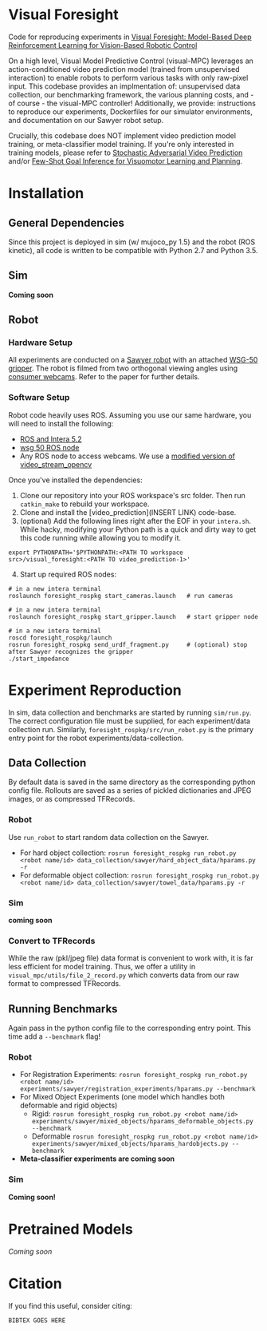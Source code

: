 # Visual Foresight
Code for reproducing experiments in [Visual Foresight: Model-Based Deep Reinforcement Learning for Vision-Based Robotic Control](https://sites.google.com/view/visualforesight)

On a high level, Visual Model Predictive Control (visual-MPC) leverages an action-conditioned video prediction model (trained from unsupervised interaction) to enable robots to perform various tasks with only raw-pixel input. This codebase provides an implmentation of: unsupervised data collection, our benchmarking framework, the various planning costs, and - of course - the visual-MPC controller! Additionally, we provide: instructions to reproduce our experiments, Dockerfiles for our simulator environments, and documentation on our Sawyer robot setup.

Crucially, this codebase does NOT implement video prediction model training, or meta-classifier model training. If you're only interested in training models, please refer to [Stochastic Adversarial Video Prediction](https://github.com/alexlee-gk/video_prediction) and/or [Few-Shot Goal Inference for Visuomotor Learning and Planning](https://github.com/anxie/meta_classifier).

# Installation
## General Dependencies
Since this project is deployed in sim (w/ mujoco_py 1.5) and the robot (ROS kinetic), all code is written to be compatible with Python 2.7 and Python 3.5. 

## Sim
**Coming soon**

## Robot
### Hardware Setup
All experiments are conducted on a [Sawyer robot](https://www.rethinkrobotics.com/sawyer/) with an attached [WSG-50 gripper](https://www.weiss-robotics.com/en/produkte/gripping-systems/performance-line-en/wsg-50-en/). The robot is filmed from two orthogonal viewing angles using [consumer webcams](https://www.amazon.com/Logitech-Widescreen-Calling-Recording-Desktop/dp/B006JH8T3S). Refer to the paper for further details.

### Software Setup
Robot code heavily uses ROS. Assuming you use our same hardware, you will need to install the following:
* [ROS and Intera 5.2](http://sdk.rethinkrobotics.com/intera/Workstation_Setup)
* [wsg 50 ROS node](http://wiki.ros.org/wsg50)
* Any ROS node to access webcams. We use a [modified version of video_stream_opencv](https://github.com/SudeepDasari/video_stream_opencv)

Once you've installed the dependencies:
1. Clone our repository into your ROS workspace's src folder. Then run `catkin_make` to rebuild your workspace.
2. Clone and install the [video_prediction](INSERT LINK) code-base.
3. (optional) Add the following lines right after the EOF in your `intera.sh`. While hacky, modifying your Python path is a quick and dirty way to get this code running while allowing you to modify it.
```
export PYTHONPATH='$PYTHONPATH:<PATH TO workspace src>/visual_foresight:<PATH TO video_prediction-1>'
```
4. Start up required ROS nodes:
```
# in a new intera terminal
roslaunch foresight_rospkg start_cameras.launch   # run cameras

# in a new intera terminal
roslaunch foresight_rospkg start_gripper.launch   # start gripper node

# in a new intera terminal
roscd foresight_rospkg/launch
rosrun foresight_rospkg send_urdf_fragment.py     # (optional) stop after Sawyer recognizes the gripper
./start_impedance 
```

# Experiment Reproduction
In sim, data collection and benchmarks are started by running `sim/run.py`. The correct configuration file must be supplied, for each experiment/data collection run. Similarly, `foresight_rospkg/src/run_robot.py` is the primary entry point for the robot experiments/data-collection.

## Data Collection
By default data is saved in the same directory as the corresponding python config file. Rollouts are saved as a series of pickled dictionaries and JPEG images, or as compressed TFRecords. 
### Robot
Use `run_robot` to start random data collection on the Sawyer.
* For hard object collection: `rosrun foresight_rospkg run_robot.py <robot name/id> data_collection/sawyer/hard_object_data/hparams.py -r`
* For deformable object collection: `rosrun foresight_rospkg run_robot.py <robot name/id> data_collection/sawyer/towel_data/hparams.py -r`
### Sim
**coming soon**
### Convert to TFRecords
While the raw (pkl/jpeg file) data format is convenient to work with, it is far less efficient for model training. Thus, we offer a utility in `visual_mpc/utils/file_2_record.py` which converts data from our raw format to compressed TFRecords.

## Running Benchmarks
Again pass in the python config file to the corresponding entry point. This time add a `--benchmark` flag!
### Robot
* For Registration Experiments: `rosrun foresight_rospkg run_robot.py <robot name/id> experiments/sawyer/registration_experiments/hparams.py --benchmark`
* For Mixed Object Experiments (one model which handles both deformable and rigid objects)
  - Rigid: `rosrun foresight_rospkg run_robot.py <robot name/id> experiments/sawyer/mixed_objects/hparams_deformable_objects.py --benchmark`
  - Deformable `rosrun foresight_rospkg run_robot.py <robot name/id> experiments/sawyer/mixed_objects/hparams_hardobjects.py --benchmark`
* **Meta-classifier experiments are coming soon**
### Sim
**Coming soon!**
# Pretrained Models
*Coming soon*
# Citation
If you find this useful, consider citing:
```
BIBTEX GOES HERE
```
